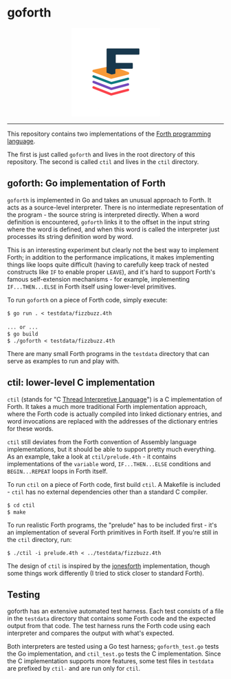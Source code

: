 # goforth

<p align="center">
  <img alt="Logo" src="doc/goforth-logo-sm.png" />
</p>

----

This repository contains two implementations of the
[Forth programming language](https://en.wikipedia.org/wiki/Forth_(programming_language)).

The first is just called `goforth` and lives in the root directory of this
repository. The second is called `ctil` and lives in the `ctil` directory.

## goforth: Go implementation of Forth

`goforth` is implemented in Go and takes an unusual approach to Forth. It acts
as a source-level interpreter. There is no intermediate representation of
the program - the source string is interpreted directly. When a word definition
is encountered, `goforth` links it to the offset in the input string where
the word is defined, and when this word is called the interpreter just
processes its string definition word by word.

This is an interesting experiment but clearly not the best way to implement
Forth; in addition to the performance implications, it makes implementing things
like loops quite difficult (having to carefully keep track of nested constructs
like `IF` to enable proper `LEAVE`), and it's hard to support Forth's famous
self-extension mechanisms - for example, implementing `IF...THEN...ELSE` in
Forth itself using lower-level primitives.

To run `goforth` on a piece of Forth code, simply execute:

```
$ go run . < testdata/fizzbuzz.4th

... or ...
$ go build
$ ./goforth < testdata/fizzbuzz.4th
```

There are many small Forth programs in the `testdata` directory that can serve
as examples to run and play with.

## ctil: lower-level C implementation

`ctil` (stands for "C [Thread Interpretive Language](https://wiki.c2.com/?ThreadedInterpretiveLanguage)")
is a C implementation of Forth. It takes a much more traditional
Forth implementation approach, where the Forth code is actually compiled into
linked dictionary entries, and word invocations are replaced with the addresses
of the dictionary entries for these words.

`ctil` still deviates from the Forth convention of Assembly language
implementations, but it should be able to support pretty much everything.
As an example, take a look at `ctil/prelude.4th` - it contains implementations
of the `variable` word, `IF...THEN...ELSE` conditions and `BEGIN...REPEAT`
loops in Forth itself.

To run `ctil` on a piece of Forth code, first build `ctil`. A Makefile is
included - `ctil` has no external dependencies other than a standard C compiler.

```
$ cd ctil
$ make
```

To run realistic Forth programs, the "prelude" has to be included first - it's
an implementation of several Forth primitives in Forth itself. If you're still
in the `ctil` directory, run:

```
$ ./ctil -i prelude.4th < ../testdata/fizzbuzz.4th
```

The design of `ctil` is inspired by the [jonesforth](http://git.annexia.org/?p=jonesforth.git)
implementation, though some things work differently (I tried to stick closer to standard
Forth).

## Testing

goforth has an extensive automated test harness. Each test consists of a file
in the `testdata` directory that contains some Forth code and the expected
output from that code. The test harness runs the Forth code using each
interpreter and compares the output with what's expected.

Both interpreters are tested using a Go test harness; `goforth_test.go` tests
the Go implementation, and `ctil_test.go` tests the C implementation. Since the
C implementation supports more features, some test files in `testdata` are
prefixed by `ctil-` and are run only for `ctil`.
